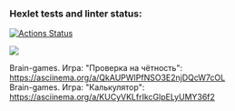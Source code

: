 ### Hexlet tests and linter status:
[![Actions Status](https://github.com/IanaBlue/frontend-project-44/workflows/hexlet-check/badge.svg)](https://github.com/IanaBlue/frontend-project-44/actions)

<a href="https://codeclimate.com/github/IanaBlue/frontend-project-44/maintainability"><img src="https://api.codeclimate.com/v1/badges/b92b7c1ac79ecd381484/maintainability" /></a>

Brain-games. Игра: "Проверка на чётность": https://asciinema.org/a/QkAUPWIPfNSO3E2njDQcW7cOL <br />
Brain-games. Игра: "Калькулятор":  https://asciinema.org/a/KUCyVKLfrIkcGlpELyUMY36f2